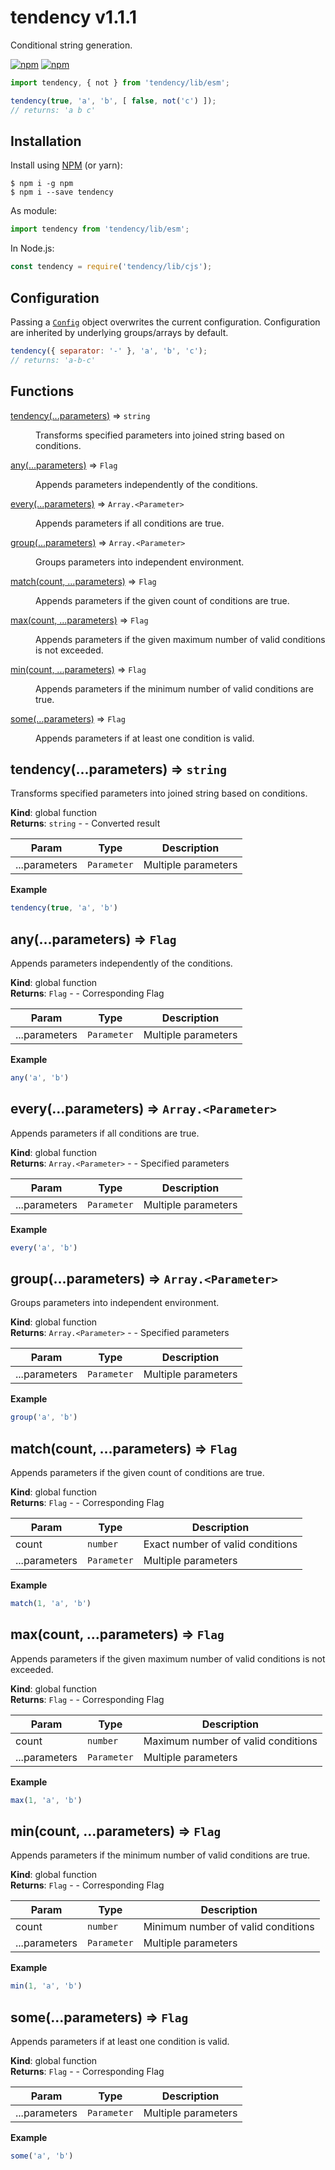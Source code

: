 # tendency v1.1.1

Conditional string generation.

[![npm](https://img.shields.io/npm/v/tendency)](https://www.npmjs.com/package/tendency)
[![npm](https://img.shields.io/npm/dm/tendency)](https://www.npmjs.com/package/tendency)

```javascript
import tendency, { not } from 'tendency/lib/esm';

tendency(true, 'a', 'b', [ false, not('c') ]);
// returns: 'a b c'
```

## Installation
Install using [NPM](https://npmjs.org) (or yarn):

```
$ npm i -g npm
$ npm i --save tendency
```

As module:

```javascript
import tendency from 'tendency/lib/esm';
```

In Node.js:

```javascript
const tendency = require('tendency/lib/cjs');
```

## Configuration
Passing a [`Config`](src/types/Config.d.ts) object overwrites the current configuration.
Configuration are inherited by underlying groups/arrays by default.

```javascript
tendency({ separator: '-' }, 'a', 'b', 'c');
// returns: 'a-b-c'
```
## Functions

<dl>
<dt><a href="#tendency">tendency(...parameters)</a> ⇒ <code>string</code></dt>
<dd><p>Transforms specified parameters into joined string based on conditions.</p>
</dd>
<dt><a href="#any">any(...parameters)</a> ⇒ <code>Flag</code></dt>
<dd><p>Appends parameters independently of the conditions.</p>
</dd>
<dt><a href="#every">every(...parameters)</a> ⇒ <code>Array.&lt;Parameter&gt;</code></dt>
<dd><p>Appends parameters if all conditions are true.</p>
</dd>
<dt><a href="#group">group(...parameters)</a> ⇒ <code>Array.&lt;Parameter&gt;</code></dt>
<dd><p>Groups parameters into independent environment.</p>
</dd>
<dt><a href="#match">match(count, ...parameters)</a> ⇒ <code>Flag</code></dt>
<dd><p>Appends parameters if the given count of conditions are true.</p>
</dd>
<dt><a href="#max">max(count, ...parameters)</a> ⇒ <code>Flag</code></dt>
<dd><p>Appends parameters if the given maximum number of valid conditions is not exceeded.</p>
</dd>
<dt><a href="#min">min(count, ...parameters)</a> ⇒ <code>Flag</code></dt>
<dd><p>Appends parameters if the minimum number of valid conditions are true.</p>
</dd>
<dt><a href="#some">some(...parameters)</a> ⇒ <code>Flag</code></dt>
<dd><p>Appends parameters if at least one condition is valid.</p>
</dd>
</dl>

<a name="tendency"></a>

## tendency(...parameters) ⇒ <code>string</code>
Transforms specified parameters into joined string based on conditions.

**Kind**: global function  
**Returns**: <code>string</code> - - Converted result  

| Param | Type | Description |
| --- | --- | --- |
| ...parameters | <code>Parameter</code> | Multiple parameters |

**Example**  
```js
tendency(true, 'a', 'b')
```
<a name="any"></a>

## any(...parameters) ⇒ <code>Flag</code>
Appends parameters independently of the conditions.

**Kind**: global function  
**Returns**: <code>Flag</code> - - Corresponding Flag  

| Param | Type | Description |
| --- | --- | --- |
| ...parameters | <code>Parameter</code> | Multiple parameters |

**Example**  
```js
any('a', 'b')
```
<a name="every"></a>

## every(...parameters) ⇒ <code>Array.&lt;Parameter&gt;</code>
Appends parameters if all conditions are true.

**Kind**: global function  
**Returns**: <code>Array.&lt;Parameter&gt;</code> - - Specified parameters  

| Param | Type | Description |
| --- | --- | --- |
| ...parameters | <code>Parameter</code> | Multiple parameters |

**Example**  
```js
every('a', 'b')
```
<a name="group"></a>

## group(...parameters) ⇒ <code>Array.&lt;Parameter&gt;</code>
Groups parameters into independent environment.

**Kind**: global function  
**Returns**: <code>Array.&lt;Parameter&gt;</code> - - Specified parameters  

| Param | Type | Description |
| --- | --- | --- |
| ...parameters | <code>Parameter</code> | Multiple parameters |

**Example**  
```js
group('a', 'b')
```
<a name="match"></a>

## match(count, ...parameters) ⇒ <code>Flag</code>
Appends parameters if the given count of conditions are true.

**Kind**: global function  
**Returns**: <code>Flag</code> - - Corresponding Flag  

| Param | Type | Description |
| --- | --- | --- |
| count | <code>number</code> | Exact number of valid conditions |
| ...parameters | <code>Parameter</code> | Multiple parameters |

**Example**  
```js
match(1, 'a', 'b')
```
<a name="max"></a>

## max(count, ...parameters) ⇒ <code>Flag</code>
Appends parameters if the given maximum number of valid conditions is not exceeded.

**Kind**: global function  
**Returns**: <code>Flag</code> - - Corresponding Flag  

| Param | Type | Description |
| --- | --- | --- |
| count | <code>number</code> | Maximum number of valid conditions |
| ...parameters | <code>Parameter</code> | Multiple parameters |

**Example**  
```js
max(1, 'a', 'b')
```
<a name="min"></a>

## min(count, ...parameters) ⇒ <code>Flag</code>
Appends parameters if the minimum number of valid conditions are true.

**Kind**: global function  
**Returns**: <code>Flag</code> - - Corresponding Flag  

| Param | Type | Description |
| --- | --- | --- |
| count | <code>number</code> | Minimum number of valid conditions |
| ...parameters | <code>Parameter</code> | Multiple parameters |

**Example**  
```js
min(1, 'a', 'b')
```
<a name="some"></a>

## some(...parameters) ⇒ <code>Flag</code>
Appends parameters if at least one condition is valid.

**Kind**: global function  
**Returns**: <code>Flag</code> - - Corresponding Flag  

| Param | Type | Description |
| --- | --- | --- |
| ...parameters | <code>Parameter</code> | Multiple parameters |

**Example**  
```js
some('a', 'b')
```
